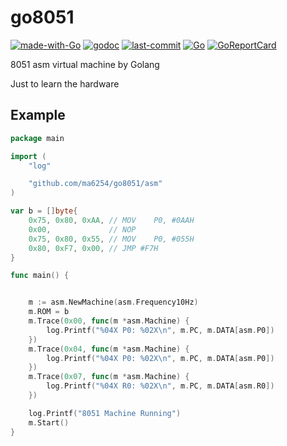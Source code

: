 # go8051

[![made-with-Go](https://img.shields.io/badge/Made%20with-Go-1f425f.svg)](http://golang.org)
[![godoc](https://img.shields.io/badge/godoc-reference-blue.svg)](https://pkg.go.dev/github.com/ma6254/go8051/)
[![last-commit](https://img.shields.io/github/last-commit/ma6254/go8051.svg)](https://github.com/ma6254/go8051/commits)
[![Go](https://github.com/ma6254/go8051/workflows/Go/badge.svg)](https://github.com/ma6254/go8051/actions/)
[![GoReportCard](https://goreportcard.com/badge/github.com/ma6254/go8051)](https://goreportcard.com/report/github.com/ma6254/go8051)

8051 asm virtual machine by Golang

Just to learn the hardware

## Example

```go
package main

import (
	"log"

	"github.com/ma6254/go8051/asm"
)

var b = []byte{
	0x75, 0x80, 0xAA, // MOV	P0,	#0AAH
	0x00,             // NOP
	0x75, 0x80, 0x55, // MOV	P0,	#055H
	0x80, 0xF7, 0x00, // JMP #F7H
}

func main() {


	m := asm.NewMachine(asm.Frequency10Hz)
	m.ROM = b
	m.Trace(0x00, func(m *asm.Machine) {
		log.Printf("%04X P0: %02X\n", m.PC, m.DATA[asm.P0])
	})
	m.Trace(0x04, func(m *asm.Machine) {
		log.Printf("%04X P0: %02X\n", m.PC, m.DATA[asm.P0])
	})
	m.Trace(0x07, func(m *asm.Machine) {
		log.Printf("%04X R0: %02X\n", m.PC, m.DATA[asm.R0])
	})

	log.Printf("8051 Machine Running")
	m.Start()
}
```

